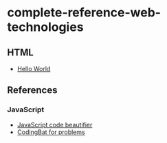 # complete-reference-web-technologies
## HTML
- [Hello World](part_01_hello_world.html)

## References
### JavaScript
- [JavaScript code beautifier](https://beautifier.io/)
- [CodingBat for problems](https://codingbat.com/)
